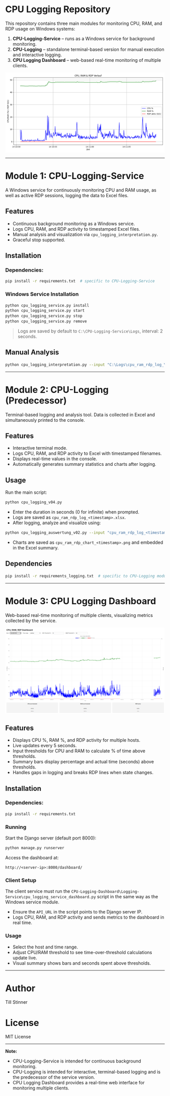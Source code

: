 # CPU Logging Repository

This repository contains three main modules for monitoring CPU, RAM, and RDP usage on Windows systems:

1. **CPU-Logging-Service** – runs as a Windows service for background monitoring.
2. **CPU-Logging** – standalone terminal-based version for manual execution and interactive logging.
3. **CPU Logging Dashboard** – web-based real-time monitoring of multiple clients.

![CPU/RAM/RDP Chart](CPU-Logging-Service/example_chart.png)

---

# Module 1: CPU-Logging-Service

A Windows service for continuously monitoring CPU and RAM usage, as well as active RDP sessions, logging the data to Excel files.

## Features

* Continuous background monitoring as a Windows service.
* Logs CPU, RAM, and RDP activity to timestamped Excel files.
* Manual analysis and visualization via `cpu_logging_interpretation.py`.
* Graceful stop supported.

## Installation

### Dependencies:

```bash
pip install -r requirements.txt  # specific to CPU-Logging-Service
```

### Windows Service Installation

```cmd
python cpu_logging_service.py install
python cpu_logging_service.py start
python cpu_logging_service.py stop
python cpu_logging_service.py remove
```

> Logs are saved by default to `C:\CPU-Logging-Service\Logs`, interval: 2 seconds.

## Manual Analysis

```bash
python cpu_logging_interpretation.py --input "C:\Logs\cpu_ram_rdp_log_YYYY-MM-DD_HH-MM-SS.xlsx" --cpu 80 --ram 70
```

---

# Module 2: CPU-Logging (Predecessor)

Terminal-based logging and analysis tool. Data is collected in Excel and simultaneously printed to the console.

## Features

* Interactive terminal mode.
* Logs CPU, RAM, and RDP activity to Excel with timestamped filenames.
* Displays real-time values in the console.
* Automatically generates summary statistics and charts after logging.

## Usage

Run the main script:

```bash
python cpu_logging_v04.py
```

* Enter the duration in seconds (0 for infinite) when prompted.
* Logs are saved as `cpu_ram_rdp_log_<timestamp>.xlsx`.
* After logging, analyze and visualize using:

```bash
python cpu_logging_auswertung_v02.py --input "cpu_ram_rdp_log_<timestamp>.xlsx" --cpu 80 --ram 70
```

* Charts are saved as `cpu_ram_rdp_chart_<timestamp>.png` and embedded in the Excel summary.

## Dependencies

```bash
pip install -r requirements_logging.txt  # specific to CPU-Logging module
```

---

# Module 3: CPU Logging Dashboard

Web-based real-time monitoring of multiple clients, visualizing metrics collected by the service.

![CPU/RAM/RDP Dashboard](CPU-Logging-Dashboard/dashboard_img.png)

## Features

* Displays CPU %, RAM %, and RDP activity for multiple hosts.
* Live updates every 5 seconds.
* Input thresholds for CPU and RAM to calculate % of time above thresholds.
* Summary bars display percentage and actual time (seconds) above thresholds.
* Handles gaps in logging and breaks RDP lines when state changes.

## Installation

### Dependencies:

```bash
pip install -r requirements.txt
```

### Running

Start the Django server (default port 8000):

```bash
python manage.py runserver
```

Access the dashboard at:

```
http://<server-ip>:8000/dashboard/
```

### Client Setup

The client service must run the `CPU-Logging-Dashboard\Logging-Service\cpu_logging_service_dashboard.py` script in the same way as the Windows service module.

* Ensure the `API_URL` in the script points to the Django server IP.
* Logs CPU, RAM, and RDP activity and sends metrics to the dashboard in real time.

### Usage

* Select the host and time range.
* Adjust CPU/RAM threshold to see time-over-threshold calculations update live.
* Visual summary shows bars and seconds spent above thresholds.

---

# Author

Till Stinner

# License

MIT License

---

**Note:**

* CPU-Logging-Service is intended for continuous background monitoring.
* CPU-Logging is intended for interactive, terminal-based logging and is the predecessor of the service version.
* CPU Logging Dashboard provides a real-time web interface for monitoring multiple clients.
